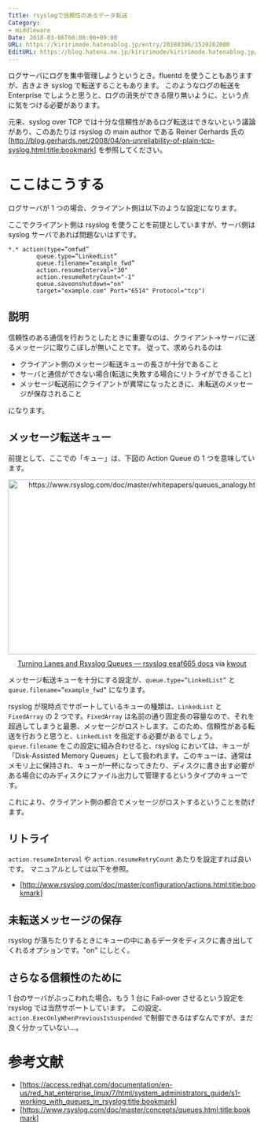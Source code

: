 ```yaml
---
Title: rsyslogで信頼性のあるデータ転送
Category:
- middleware
Date: 2018-03-06T00:00:00+09:00
URL: https://kiririmode.hatenablog.jp/entry/20180306/1520262000
EditURL: https://blog.hatena.ne.jp/kiririmode/kiririmode.hatenablog.jp/atom/entry/17391345971622915382
---
```


ログサーバにログを集中管理しようというとき。fluentd を使うこともありますが、古きよき syslog で転送することもあります。
このようなログの転送を Enterprise でしようと思うと、ログの消失ができる限り無いように、という点に気をつける必要があります。


元来、syslog over TCP では十分な信頼性があるログ転送はできないという議論があり、このあたりは rsyslog の main author である Reiner Gerhards 氏の [http://blog.gerhards.net/2008/04/on-unreliability-of-plain-tcp-syslog.html:title:bookmark] を参照してください。

# ここはこうする

ログサーバが 1 つの場合、クライアント側は以下のような設定になります。

ここでクライアント側は rsyslog を使うことを前提としていますが、サーバ側は syslog サーバであれば問題ないはずです。

```
*.* action(type=”omfwd”
        queue.type=”LinkedList”
        queue.filename=”example_fwd”
        action.resumeInterval="30"
        action.resumeRetryCount="-1"
        queue.saveonshutdown="on"
        target="example.com" Port="6514" Protocol="tcp")
```

## 説明

信頼性のある通信を行おうとしたときに重要なのは、クライアント→サーバに送るメッセージに取りこぼしが無いことです。
従って、求められるのは

- クライアント側のメッセージ転送キューの長さが十分であること
- サーバと通信ができない場合(転送に失敗する場合にリトライができること)
- メッセージ転送前にクライアントが異常になったときに、未転送のメッセージが保存されること

になります。

## メッセージ転送キュー

前提として、ここでの「キュー」は、下図の Action Queue の 1 つを意味しています。

<div class="kwout" style="text-align: center;"><a href="https://www.rsyslog.com/doc/master/whitepapers/queues_analogy.html"><img src="http://kwout.com/cutout/8/56/q7/gyj_bor.jpg" alt="https://www.rsyslog.com/doc/master/whitepapers/queues_analogy.html" title="Turning Lanes and Rsyslog Queues — rsyslog eeaf665 docs" width="544" height="355" style="border: none;" /></a><p style="margin-top: 10px; text-align: center;"><a href="https://www.rsyslog.com/doc/master/whitepapers/queues_analogy.html">Turning Lanes and Rsyslog Queues — rsyslog eeaf665 docs</a> via <a href="http://kwout.com/quote/856q7gyj">kwout</a></p></div>

メッセージ転送キューを十分にする設定が、`queue.type=”LinkedList”` と `queue.filename=”example_fwd”` になります。

rsyslog が現時点でサポートしているキューの種類は、`LinkedList` と `FixedArray` の 2 つです。`FixedArray` は名前の通り固定長の容量なので、それを超過してしまうと最悪、メッセージがロストします。このため、信頼性がある転送を行おうと思うと、`LinkedList` を指定する必要があるでしょう。
`queue.filename` をこの設定に組み合わせると、rsyslog においては、キューが「Disk-Assisted Memory Queues」として扱われます。このキューは、通常はメモリ上に保持され、キューが一杯になってきたり、ディスクに書き出す必要がある場合にのみディスクにファイル出力して管理するというタイプのキューです。

これにより、クライアント側の都合でメッセージがロストするということを防げます。

## リトライ

`action.resumeInterval` や `action.resumeRetryCount` あたりを設定すれば良いです。
マニュアルとしては以下を参照。

- [http://www.rsyslog.com/doc/master/configuration/actions.html:title:bookmark]

## 未転送メッセージの保存

rsyslog が落ちたりするときにキューの中にあるデータをディスクに書き出してくれるオプションです。"on" にしとく。


## さらなる信頼性のために

1 台のサーバがぶっこわれた場合、もう 1 台に Fail-over させるという設定を rsyslog では当然サポートしています。
この設定、`action.ExecOnlyWhenPreviousIsSuspended` で制御できるはずなんですが、まだ良く分かっていない…。

# 参考文献

- [https://access.redhat.com/documentation/en-us/red_hat_enterprise_linux/7/html/system_administrators_guide/s1-working_with_queues_in_rsyslog:title:bookmark]
- [https://www.rsyslog.com/doc/master/concepts/queues.html:title:bookmark]
